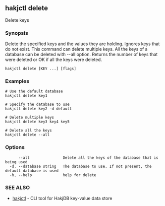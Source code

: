 ## hakjctl delete

Delete keys

### Synopsis

Delete the specified keys and the values they are holding.
Ignores keys that do not exist.
This command can delete multiple keys.
All the keys of a database can be deleted with --all option.
Returns the number of keys that were deleted or OK if all the keys were deleted.


```
hakjctl delete [KEY ...] [flags]
```

### Examples

```
# Use the default database
hakjctl delete key1

# Specify the database to use
hakjctl delete key2 -d default

# Delete multiple keys
hakjctl delete key3 key4 key5

# Delete all the keys
hakjctl delete --all
```

### Options

```
      --all               Delete all the keys of the database that is being used
  -d, --database string   The database to use. If not present, the default database is used
  -h, --help              help for delete
```

### SEE ALSO

* [hakjctl](hakjctl.md)	 - CLI tool for HakjDB key-value data store

